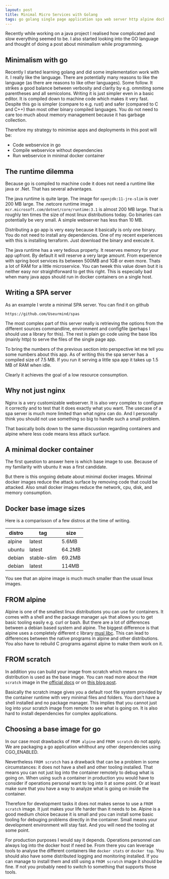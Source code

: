 ```yaml
---
layout: post
title: Minimal Micro Services with Golang
tags: go golang single page application spa web server http alpine docker
---
```


Recently while working on a java project I realised how complicated and slow everything seemed to be. I also started looking into the GO language and thought of doing a post about minimalism while programming.


## Minimalism with go

Recently I started learning golang and did some implementation work with it. I really like the language. There are potentially many reasons to like the language (as there are reasons to like other languages). Some follow. It strikes a good balance between verbosity and clarity by e.g. ommiting some parentheses and all semicolons. Writing it is just simpler even in a basic editor. It is compiled down to machine code which makes it very fast. Despite this go is simpler (compare to e.g. rust) and safer (compared to C and C++) than most other binary compiled languages. You do not need to care too much about memory management because it has garbage collection.

Therefore my strategy to minimise apps and deployments in this post will be:

- Code webservice in go
- Compile webservice without dependencies
- Run webservice in minimal docker container

## The runtime dilemma

Because go is compiled to machine code it does not need a runtime like java or .Net. That has several advantages. 

The java runtime is quite large. The image for `openjdk:11-jre-slim` is over 200 MB large. The .netcore runtime image `mcr.microsoft.com/dotnet/core/runtime:3.1` is almost 200 MB large. That is roughly ten times the size of most linux distributions today. Go binaries can potentially be very small. A simple webserver has less than 10 MB.

Distributing a go app is very easy because it basically is only one binary. You do not need to install any dependencies. One of my recent experiences with this is installing terraform. Just download the binary and execute it.

The java runtime has a very tedious property. It reserves memory for your app upfront. By default it will reserve a very large amount. From experience with spring boot services its between 500MB and 1GB or even more. Thats a lot of RAM for a little microservice. You can tweek this value down but it is neither easy nor straightforward to get this right. This is especially bad when many java apps should run in docker containers on a single host.

## Writing a SPA server

As an example I wrote a minimal SPA server. You can find it on github

    https://github.com/Useurmind/spas

The most complex part of this server really is retrieving the options from the different sources commandline, environment and configfile (perhaps I should use a library for this). The rest is plain go code using the base libs (mainly http) to serve the files of the single page app.

To bring the numbers of the previous section into perspective let me tell you some numbers about this app. As of writing this the spa server has a compiled size of 7.5 MB. If you run it serving a little spa app it takes up 1.5 MB of RAM when idle.

Clearly it achieves the goal of a low resource consumption.

## Why not just nginx

Nginx is a very customizable webserver. It is also very complex to configure it correctly and to test that it does exactly what you want. The usecase of a spa server is much more limited than what nginx can do. And I personally think you should not use something so big to handle such a small problem. 

That basically boils down to the same discussion regarding containers and alpine where less code means less attack surface.

## A minimal docker container

The first question to answer here is which base image to use. Because of my familarity with ubuntu it was a first candidate.

But there is this ongoing debate about minimal docker images. Minimal docker images reduce the attack surface by removing code that could be attacked. Also small docker images reduce the network, cpu, disk, and memory consumption.

## Docker base image sizes

Here is a comparisson of a few distros at the time of writing.

| distro | tag | size |
| --- | --- | --- |
| alpine | latest | 5.6MB |
| ubuntu | latest | 64.2MB |
| debian | stable-slim | 69.2MB |
| debian | latest | 114MB |

You see that an alpine image is much much smaller than the usual linux images.

## FROM alpine

Alpine is one of the smallest linux distributions you can use for containers. It comes with a shell and the package manager `apk` that allows you to get basic tooling easily e.g. curl or bash. But there are a lot of differences between a debian based system and alpine. The biggest difference is that alpine uses a completely different c library [musl libc](https://musl.libc.org/). This can lead to differences between the native programs in alpine and other distributions. You also have to rebuild C programs against alpine to make them work on it.

## FROM scratch

In addition you can build your image from scratch which means no distribution is used as the base image. You can read more about the `FROM scratch` image in the [official docs](https://hub.docker.com/_/scratch) or on [this blog post](https://www.mgasch.com/post/scratch/).

Basically the scratch image gives you a default root file system provided by the container runtime with very minimal files and folders. You don't have a shell installed and no package manager. This implies that you cannot just log into your scratch image from remote to see what is going on. It is also hard to install dependencies for complex applications.

## Choosing a base image for go

In our case most drawbacks of `FROM alpine` and `FROM scratch` do not apply. We are packaging a go application whithout any other dependencies using CGO_ENABLED. 

Nevertheless `FROM scratch` has a drawback that can be a problem in some circumstances: it does not have a shell and other tooling installed. That means you can not just log into the container remotely to debug what is going on. When using such a container in production you would have to consider if operations personal want to log into it at some point. Or at least make sure that you have a way to analyze what is going on inside the container.

Therefore for development tasks it does not makes sense to use a `FROM scratch` image. It just makes your life harder than it needs to be. Alpine is a good medium choice because it is small and you can install some basic tooling for debuging problems directly in the container. Small means your development environment will stay fast. And you will need the tooling at some point.

For production purposes I would say it depends. Operations personnel can always log into the docker host if need be. From there you can leverage tools to analyse the different containers like `docker stats` or `docker top`. You should also have some distributed logging and monitoring installed. If you can manage to install them and still using a `FROM scratch` image it should be fine. If not you probably need to switch to something that supports those tools.
